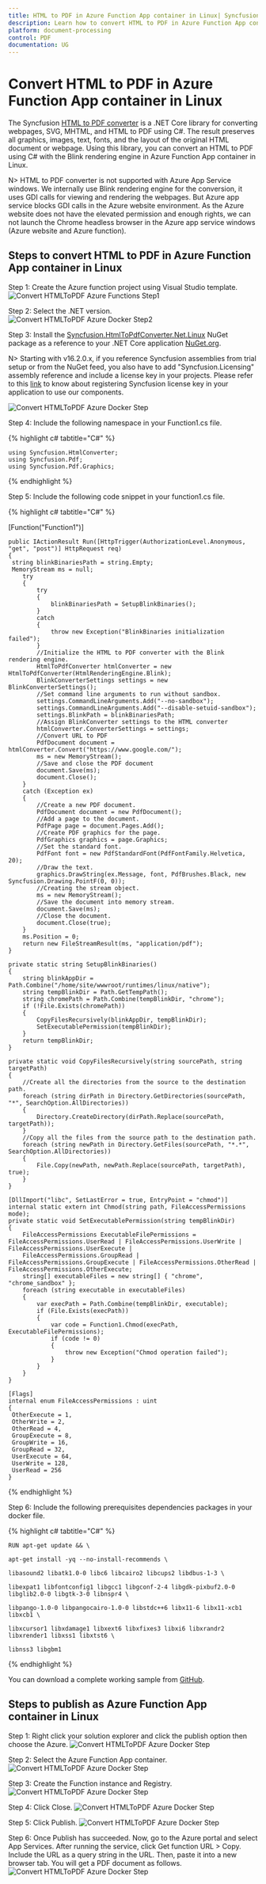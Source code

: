 ```yaml
---
title: HTML to PDF in Azure Function App container in Linux| Syncfusion
description: Learn how to convert HTML to PDF in Azure Function App container in Linux with easy steps using Syncfusion .NET Core HTML to PDF converter library.
platform: document-processing
control: PDF
documentation: UG
---
```


# Convert HTML to PDF in Azure Function App container in Linux

The Syncfusion [HTML to PDF converter](https://www.syncfusion.com/document-processing/pdf-framework/net/html-to-pdf) is a .NET Core library for converting webpages, SVG, MHTML, and HTML to PDF using C#. The result preserves all graphics, images, text, fonts, and the layout of the original HTML document or webpage. Using this library, you can convert an HTML to PDF using C# with the Blink rendering engine in Azure Function App container in Linux.

N> HTML to PDF converter is not supported with Azure App Service windows. We internally use Blink rendering engine for the conversion, it uses GDI calls for viewing and rendering the webpages. But Azure app service blocks GDI calls in the Azure website environment. As the Azure website does not have the elevated permission and enough rights, we can not launch the Chrome headless browser in the Azure app service windows (Azure website and Azure function).

## Steps to convert HTML to PDF in Azure Function App container in Linux

Step 1: Create the Azure function project using Visual Studio template.
![Convert HTMLToPDF Azure Functions Step1](Azure_images/Azure-function/AzureFunctions1.png)

Step 2: Select the .NET version.
![Convert HTMLToPDF Azure Docker Step2](Azure_images/Azure-function/AzureFunctions5.png)

Step 3: Install the [Syncfusion.HtmlToPdfConverter.Net.Linux](https://www.nuget.org/packages/Syncfusion.HtmlToPdfConverter.Net.Linux/) NuGet package as a reference to your .NET Core application [NuGet.org](https://www.nuget.org/).

N> Starting with v16.2.0.x, if you reference Syncfusion assemblies from trial setup or from the NuGet feed, you also have to add "Syncfusion.Licensing" assembly reference and include a license key in your projects. Please refer to this [link](https://help.syncfusion.com/common/essential-studio/licensing/overview) to know about registering Syncfusion license key in your application to use our components.

![Convert HTMLToPDF Azure Docker Step](htmlconversion_images/nuget_package.png)

Step 4: Include the following namespace in your Function1.cs file.

{% highlight c# tabtitle="C#" %}

    using Syncfusion.HtmlConverter;
    using Syncfusion.Pdf;
    using Syncfusion.Pdf.Graphics;

{% endhighlight %}

Step 5:  Include the following code snippet in your function1.cs file.

{% highlight c# tabtitle="C#" %}

[Function("Function1")]

    public IActionResult Run([HttpTrigger(AuthorizationLevel.Anonymous, "get", "post")] HttpRequest req)
    {
     string blinkBinariesPath = string.Empty;
     MemoryStream ms = null;
        try
        {
            try
            {
                blinkBinariesPath = SetupBlinkBinaries();        
            }
            catch
            {
                throw new Exception("BlinkBinaries initialization failed");
            }
            //Initialize the HTML to PDF converter with the Blink rendering engine.
            HtmlToPdfConverter htmlConverter = new HtmlToPdfConverter(HtmlRenderingEngine.Blink);
            BlinkConverterSettings settings = new BlinkConverterSettings();
            //Set command line arguments to run without sandbox.
            settings.CommandLineArguments.Add("--no-sandbox");
            settings.CommandLineArguments.Add("--disable-setuid-sandbox");
            settings.BlinkPath = blinkBinariesPath;
            //Assign BlinkConverter settings to the HTML converter
            htmlConverter.ConverterSettings = settings;
            //Convert URL to PDF
            PdfDocument document = htmlConverter.Convert("https://www.google.com/");
            ms = new MemoryStream();
            //Save and close the PDF document  
            document.Save(ms);
            document.Close();
        }
        catch (Exception ex)
        {
            //Create a new PDF document.
            PdfDocument document = new PdfDocument();
            //Add a page to the document.
            PdfPage page = document.Pages.Add();
            //Create PDF graphics for the page.
            PdfGraphics graphics = page.Graphics;
            //Set the standard font.
            PdfFont font = new PdfStandardFont(PdfFontFamily.Helvetica, 20);
            //Draw the text.
            graphics.DrawString(ex.Message, font, PdfBrushes.Black, new Syncfusion.Drawing.PointF(0, 0));
            //Creating the stream object.
            ms = new MemoryStream();
            //Save the document into memory stream.
            document.Save(ms);
            //Close the document.
            document.Close(true);
        }
        ms.Position = 0;
        return new FileStreamResult(ms, "application/pdf");
    }

    private static string SetupBlinkBinaries()
    {
        string blinkAppDir = Path.Combine("/home/site/wwwroot/runtimes/linux/native");
        string tempBlinkDir = Path.GetTempPath();
        string chromePath = Path.Combine(tempBlinkDir, "chrome");
        if (!File.Exists(chromePath))
        {
            CopyFilesRecursively(blinkAppDir, tempBlinkDir);
            SetExecutablePermission(tempBlinkDir);
        }
        return tempBlinkDir;
    }

    private static void CopyFilesRecursively(string sourcePath, string targetPath)
    {
        //Create all the directories from the source to the destination path.
        foreach (string dirPath in Directory.GetDirectories(sourcePath, "*", SearchOption.AllDirectories))
        {
            Directory.CreateDirectory(dirPath.Replace(sourcePath, targetPath));
        }
        //Copy all the files from the source path to the destination path.
        foreach (string newPath in Directory.GetFiles(sourcePath, "*.*", SearchOption.AllDirectories))
        {
            File.Copy(newPath, newPath.Replace(sourcePath, targetPath), true);
        }
    }

    [DllImport("libc", SetLastError = true, EntryPoint = "chmod")]
    internal static extern int Chmod(string path, FileAccessPermissions mode);
    private static void SetExecutablePermission(string tempBlinkDir)
    {
        FileAccessPermissions ExecutableFilePermissions = FileAccessPermissions.UserRead | FileAccessPermissions.UserWrite | FileAccessPermissions.UserExecute |
        FileAccessPermissions.GroupRead | FileAccessPermissions.GroupExecute | FileAccessPermissions.OtherRead | FileAccessPermissions.OtherExecute;
        string[] executableFiles = new string[] { "chrome", "chrome_sandbox" };
        foreach (string executable in executableFiles)
        {
            var execPath = Path.Combine(tempBlinkDir, executable);
            if (File.Exists(execPath))
            {
                var code = Function1.Chmod(execPath, ExecutableFilePermissions);
                if (code != 0)
                {
                    throw new Exception("Chmod operation failed");
                }
            }
        }
    }

    [Flags]
    internal enum FileAccessPermissions : uint
    {
     OtherExecute = 1,
     OtherWrite = 2,
     OtherRead = 4,
     GroupExecute = 8,
     GroupWrite = 16,
     GroupRead = 32,
     UserExecute = 64,
     UserWrite = 128,
     UserRead = 256
    }

{% endhighlight %}



Step 6: Include the following prerequisites dependencies packages in your docker file.

{% highlight c# tabtitle="C#" %}

    RUN apt-get update && \

    apt-get install -yq --no-install-recommends \

    libasound2 libatk1.0-0 libc6 libcairo2 libcups2 libdbus-1-3 \

    libexpat1 libfontconfig1 libgcc1 libgconf-2-4 libgdk-pixbuf2.0-0 libglib2.0-0 libgtk-3-0 libnspr4 \

    libpango-1.0-0 libpangocairo-1.0-0 libstdc++6 libx11-6 libx11-xcb1 libxcb1 \

    libxcursor1 libxdamage1 libxext6 libxfixes3 libxi6 libxrandr2 libxrender1 libxss1 libxtst6 \

    libnss3 libgbm1

{% endhighlight %}

You can download a complete working sample from [GitHub]().

## Steps to publish as Azure Function App container in Linux

Step 1: Right click your solution explorer and click the publish option then choose the Azure.
![Convert HTMLToPDF Azure Docker Step](Azure_images/Azure-function/Set_Azure_target.PNG)


Step 2: Select the Azure Function App container.
![Convert HTMLToPDF Azure Docker Step](Azure_images/Azure-function/Select_function_app_container.png)


Step 3: Create the Function instance and Registry.
![Convert HTMLToPDF Azure Docker Step](Azure_images/Azure-function/Createing_app_container.png)

Step 4: Click Close.
![Convert HTMLToPDF Azure Docker Step](Azure_images/Azure-function/Azure_creation.png)

Step 5: Click Publish.
![Convert HTMLToPDF Azure Docker Step](Azure_images/Azure-function/Publish_azure_conntainer.png)


Step 6: Once Publish has succeeded. Now, go to the Azure portal and select App Services. After running the service, click Get function URL > Copy. Include the URL as a query string in the URL. Then, paste it into a new browser tab. You will get a PDF document as follows.
![Convert HTMLToPDF Azure Docker Step](Azure_images/Azure-function/Output.png)